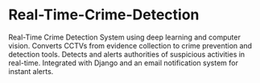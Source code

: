 # Real-Time-Crime-Detection
Real-Time Crime Detection System using deep learning and computer vision. Converts CCTVs from evidence collection to crime prevention and detection tools. Detects and alerts authorities of suspicious activities in real-time. Integrated with Django and an email notification system for instant alerts.
